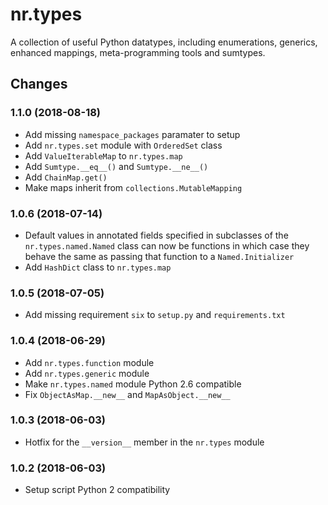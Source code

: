 # nr.types

A collection of useful Python datatypes, including enumerations, generics,
enhanced mappings, meta-programming tools and sumtypes.

## Changes

### 1.1.0 (2018-08-18)

* Add missing `namespace_packages` paramater to setup
* Add `nr.types.set` module with `OrderedSet` class
* Add `ValueIterableMap` to `nr.types.map`
* Add `Sumtype.__eq__()` and `Sumtype.__ne__()`
* Add `ChainMap.get()`
* Make maps inherit from `collections.MutableMapping`

### 1.0.6 (2018-07-14)

* Default values in annotated fields specified in subclasses of the
  `nr.types.named.Named` class can now be functions in which case they
  behave the same as passing that function to a `Named.Initializer`
* Add `HashDict` class to `nr.types.map`

### 1.0.5 (2018-07-05)

* Add missing requirement `six` to `setup.py` and `requirements.txt`

### 1.0.4 (2018-06-29)

* Add `nr.types.function` module
* Add `nr.types.generic` module
* Make `nr.types.named` module Python 2.6 compatible
* Fix `ObjectAsMap.__new__` and `MapAsObject.__new__`

### 1.0.3 (2018-06-03)

* Hotfix for the `__version__` member in the `nr.types` module

### 1.0.2 (2018-06-03)

* Setup script Python 2 compatibility
